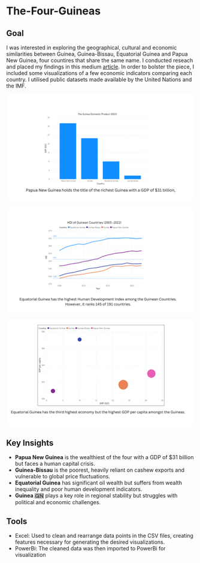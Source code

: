 # The-Four-Guineas

## Goal
I was interested in exploring the geographical, cultural and economic similarities between Guinea, Guinea-Bissau, Equatorial Guinea and Papua New Guinea, four countires that share the same name. I conducted reseach and placed my findings in this medium [article](url). In order to bolster the piece, I included some visualizations of a few economic indicators comparing each country. I utilised public datasets made available by the United Nations and the IMF.

![Guinea Domestic Product](guinea-domestic-product.png)

![HDI Guinean Countries](hdi-guinean-countries.png)

![Economic Size vs Standard of Living](economic-size-vs-standard-of-living.png)

## Key Insights  
- **Papua New Guinea** is the wealthiest of the four with a GDP of $31 billion but faces a human capital crisis.  
- **Guinea-Bissau** is the poorest, heavily reliant on cashew exports and vulnerable to global price fluctuations.  
- **Equatorial Guinea** has significant oil wealth but suffers from wealth inequality and poor human development indicators.  
- **Guinea 🇬🇳** plays a key role in regional stability but struggles with political and economic challenges.

## Tools
- Excel: Used to clean and rearrange data points in the CSV files, creating features necessary for generating the desired visualizations.
- PowerBi: The cleaned data was then imported to PowerBi for visualization
